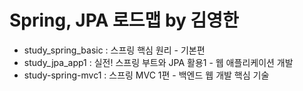 # Spring, JPA 로드맵 by 김영한

- study_spring_basic : 스프링 핵심 원리 - 기본편
- study_jpa_app1 : 실전! 스프링 부트와 JPA 활용1 - 웹 애플리케이션 개발
- study-spring-mvc1 : 스프링 MVC 1편 - 백엔드 웹 개발 핵심 기술